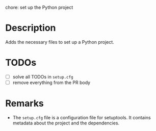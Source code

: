 chore: set up the Python project <!-- markdownlint-disable-line first-line-heading -->

# Description

Adds the necessary files to set up a Python project.

# TODOs

- [ ] solve all TODOs in `setup.cfg`
- [ ] remove everything from the PR body

# Remarks

- The `setup.cfg` file is a configuration file for setuptools. It contains metadata about the project and the dependencies.
